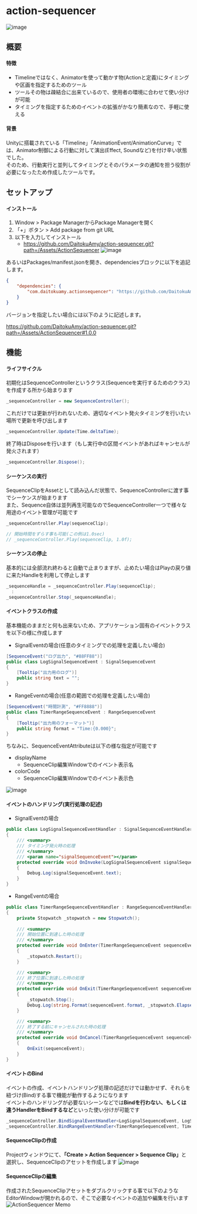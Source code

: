 # action-sequencer
![image](https://user-images.githubusercontent.com/6957962/209446627-82463af7-83de-44a2-87d4-d4c024f9a0b3.png)

## 概要
#### 特徴
* Timelineではなく、Animatorを使って動かす物(Actionと定義)にタイミングや区画を指定するためのツール
* ツールその物は疎結合に出来ているので、使用者の環境に合わせて使い分けが可能
* タイミングを指定するためのイベントの拡張がかなり簡素なので、手軽に使える

#### 背景
Unityに搭載されている「Timeline」「AnimationEvent/AnimationCurve」では、Animator制御による行動に対して演出(Effect, Soundなど)を付け辛い状態でした。  
そのため、行動実行と並列してタイミングとそのパラメータの通知を担う役割が必要になったため作成したツールです。

## セットアップ
#### インストール
1. Window > Package ManagerからPackage Managerを開く
2. 「+」ボタン > Add package from git URL
3. 以下を入力してインストール
   * https://github.com/DaitokuAmy/action-sequencer.git?path=/Assets/ActionSequencer
   ![image](https://user-images.githubusercontent.com/6957962/209446846-c9b35922-d8cb-4ba3-961b-52a81515c808.png)

あるいはPackages/manifest.jsonを開き、dependenciesブロックに以下を追記します。

```json
{
    "dependencies": {
        "com.daitokuamy.actionsequencer": "https://github.com/DaitokuAmy/action-sequencer.git?path=/Assets/ActionSequencer"
    }
}
```
バージョンを指定したい場合には以下のように記述します。

https://github.com/DaitokuAmy/action-sequencer.git?path=/Assets/ActionSequencer#1.0.0

## 機能
#### ライフサイクル
初期化はSequenceControllerというクラス(Sequenceを実行するためのクラス)を作成する所から始まります
```C#
_sequenceController = new SequenceController();
```
これだけでは更新が行われないため、適切なイベント発火タイミングを行いたい場所で更新を呼び出します
```C#
_sequenceController.Update(Time.deltaTime);
```
終了時はDisposeを行います（もし実行中の区間イベントがあればキャンセルが発火されます）
```C#
_sequenceController.Dispose();
```
#### シーケンスの実行
SequenceClipをAssetとして読み込んだ状態で、SequenceControllerに渡す事でシーケンスが始まります  
また、Sequence自体は並列再生可能なのでSequenceController一つで様々な用途のイベント管理が可能です
```C#
_sequenceController.Play(sequenceClip);

// 開始時間をずらす事も可能(この例は1.0sec)
// _sequenceController.Play(sequenceClip, 1.0f);
```
#### シーケンスの停止
基本的には全部流れ終わると自動で止まりますが、止めたい場合はPlayの戻り値に来たHandleを利用して停止します
```C#
_sequenceHandle = _sequenceController.Play(sequenceClip);
  :
_sequenceController.Stop(_sequenceHandle);
```
#### イベントクラスの作成
基本機能のままだと何も出来ないため、アプリケーション固有のイベントクラスを以下の様に作成します
* SignalEventの場合(任意のタイミングでの処理を定義したい場合)
```C#
[SequenceEvent("ログ出力", "#88FF88")]
public class LogSignalSequenceEvent : SignalSequenceEvent
{
    [Tooltip("出力用のログ")]
    public string text = "";
}
```
* RangeEventの場合(任意の範囲での処理を定義したい場合)
```C#
[SequenceEvent("時間計測", "#FF8888")]
public class TimerRangeSequenceEvent : RangeSequenceEvent
{
    [Tooltip("出力用のフォーマット")]
    public string format = "Time:{0.000}";
}
```
ちなみに、SequenceEventAttributeは以下の様な指定が可能です
- displayName
  - SequenceClip編集Windowでのイベント表示名
- colorCode
  - SequenceClip編集Windowでのイベント表示色

![image](https://user-images.githubusercontent.com/6957962/209447528-0f084136-b448-4051-9788-a7d1ba144835.png)
#### イベントのハンドリング(実行処理の記述)
* SignalEventの場合
```C#
public class LogSignalSequenceEventHandler : SignalSequenceEventHandler<LogSignalSequenceEvent>
{
    /// <summary>
    /// タイミング発火時の処理
    /// </summary>
    /// <param name="signalSequenceEvent"></param>
    protected override void OnInvoke(LogSignalSequenceEvent signalSequenceEvent)
    {
        Debug.Log(signalSequenceEvent.text);
    }
}
```
* RangeEventの場合
```C#
public class TimerRangeSequenceEventHandler : RangeSequenceEventHandler<TimerRangeSequenceEvent>
{
    private Stopwatch _stopwatch = new Stopwatch();
    
    /// <summary>
    /// 開始位置に到達した時の処理
    /// </summary>
    protected override void OnEnter(TimerRangeSequenceEvent sequenceEvent)
    {
        _stopwatch.Restart();
    }

    /// <summary>
    /// 終了位置に到達した時の処理
    /// </summary>
    protected override void OnExit(TimerRangeSequenceEvent sequenceEvent)
    {
        _stopwatch.Stop();
        Debug.Log(string.Format(sequenceEvent.format, _stopwatch.Elapsed.TotalSeconds));
    }

    /// <summary>
    /// 終了する前にキャンセルされた時の処理
    /// </summary>
    protected override void OnCancel(TimerRangeSequenceEvent sequenceEvent)
    {
        OnExit(sequenceEvent);
    }
}
```
#### イベントのBind
イベントの作成、イベントハンドリング処理の記述だけでは動かせず、それらを紐づけ(Bind)する事で機能が動作するようになります  
イベントのハンドリングが必要ないシーンなどでは<b>Bindを行わない、もしくは違うHandlerをBindするなど</b>といった使い分けが可能です
```C#
_sequenceController.BindSignalEventHandler<LogSignalSequenceEvent, LogSignalSequenceEventHandler>();
_sequenceController.BindRangeEventHandler<TimerRangeSequenceEvent, TimerRangeSequenceEventHandler>();
```
#### SequenceClipの作成
Projectウィンドウにて、<b>「Create > Action Sequencer > Sequence Clip」</b>と選択し、SequenceClipのアセットを作成します
![image](https://user-images.githubusercontent.com/6957962/209447801-2ea14eff-e088-403a-a16c-d2f049e57c5b.png)
#### SequenceClipの編集
作成されたSequenceClipアセットをダブルクリックする事で以下のようなEditorWindowが開かれるので、そこで必要なイベントの追加や編集を行います
![ActionSequencer Memo](https://user-images.githubusercontent.com/6957962/209448449-fe28c091-dea3-40dd-8414-c81f5ae47645.jpg)


